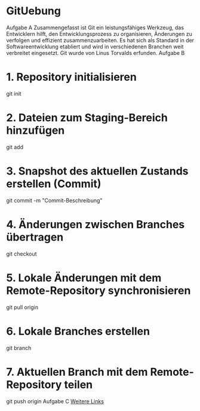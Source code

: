 # GitUebung
Aufgabe A
Zusammengefasst ist Git ein leistungsfähiges Werkzeug,
das Entwicklern hilft, den Entwicklungsprozess zu
organisieren, Änderungen zu verfolgen und effizient
zusammenzuarbeiten. Es hat sich als Standard in der
Softwareentwicklung etabliert und wird in verschiedenen
Branchen weit verbreitet eingesetzt. Git wurde von Linus
Torvalds erfunden.
Aufgabe B
# 1. Repository initialisieren
git init

# 2. Dateien zum Staging-Bereich hinzufügen
git add <dateiname>

# 3. Snapshot des aktuellen Zustands erstellen (Commit)
git commit -m "Commit-Beschreibung"

# 4. Änderungen zwischen Branches übertragen
git checkout <ziel-branch>

# 5. Lokale Änderungen mit dem Remote-Repository synchronisieren
git pull origin <branch>

# 6. Lokale Branches erstellen
git branch <branch-name>

# 7. Aktuellen Branch mit dem Remote-Repository teilen
git push origin <branch>
Aufgabe C
[Weitere Links](branches.md)
